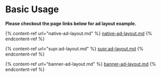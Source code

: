 # Basic Usage

**Please checkout the page links below for ad layout example.**

{% content-ref url="native-ad-layout.md" %}
[native-ad-layout.md](native-ad-layout.md)
{% endcontent-ref %}

{% content-ref url="supr.ad-layout.md" %}
[supr.ad-layout.md](supr.ad-layout.md)
{% endcontent-ref %}

{% content-ref url="banner-ad-layout.md" %}
[banner-ad-layout.md](banner-ad-layout.md)
{% endcontent-ref %}

